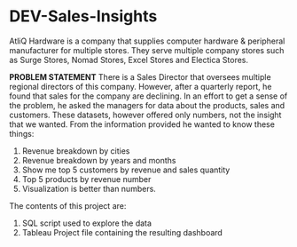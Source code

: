 # DEV-Sales-Insights

AtliQ Hardware is a company that supplies computer hardware & peripheral manufacturer for multiple stores. They serve multiple company stores such as Surge Stores, Nomad Stores, Excel Stores and Electica Stores.

**PROBLEM STATEMENT**
There is a Sales Director that oversees multiple regional directors of this company. However, after a quarterly report, he found that sales for the company are declining. In an effort to get a sense of the problem, he asked the managers for data about the products, sales and customers. These datasets, however offered only numbers, not the insight that we wanted. From the information provided he wanted to know these things:

1. Revenue breakdown by cities
2. Revenue breakdown by years and months
3. Show me top 5 customers by revenue and sales quantity
4. Top 5 products by revenue number
5. Visualization is better than numbers.

The contents of this project are:
1. SQL script used to explore the data
1. Tableau Project file containing the resulting dashboard
